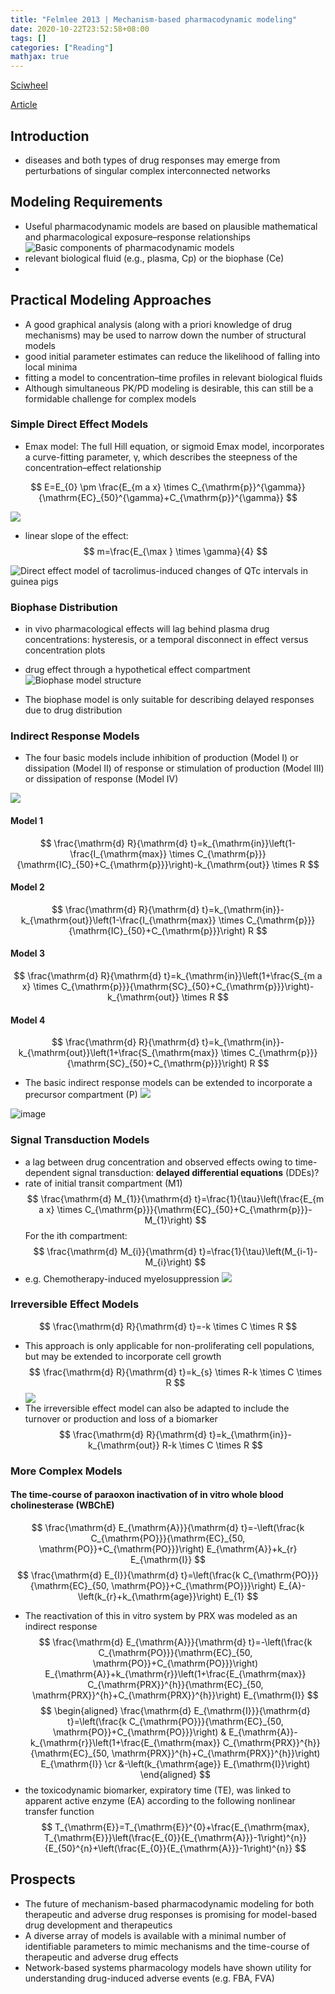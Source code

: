 ```yaml
---
title: "Felmlee 2013 | Mechanism-based pharmacodynamic modeling"
date: 2020-10-22T23:52:58+08:00
tags: []
categories: ["Reading"]
mathjax: true
---
```


[Sciwheel](https://sciwheel.com/work/#/items/5848333)

[Article](https://www.ncbi.nlm.nih.gov/pmc/articles/PMC3684160/)

<!--more-->

## Introduction
* diseases and both types of drug responses may emerge from perturbations of singular complex interconnected networks
## Modeling Requirements
* Useful pharmacodynamic models are based on plausible mathematical and pharmacological exposure–response relationships
![](https://www.ncbi.nlm.nih.gov/pmc/articles/PMC3684160/bin/nihms472103f1.jpg "Basic components of pharmacodynamic models")
* relevant biological fluid (e.g., plasma, Cp) or the biophase (Ce)
*
## Practical Modeling Approaches
* A good graphical analysis (along with a priori knowledge of drug mechanisms) may be used to narrow down the number of structural models
* good initial parameter estimates can reduce the likelihood of falling into local minima
* fitting a model to concentration–time profiles in relevant biological fluids
* Although simultaneous PK/PD modeling is desirable, this can still be a formidable challenge for complex models

### Simple Direct Effect Models
* Emax model: The full Hill equation, or sigmoid Emax model, incorporates a curve-fitting parameter, γ, which describes the steepness of the concentration–effect relationship

$$
E=E_{0} \pm \frac{E_{m a x} \times C_{\mathrm{p}}^{\gamma}}{\mathrm{EC}_{50}^{\gamma}+C_{\mathrm{p}}^{\gamma}}
$$

![](https://www.ncbi.nlm.nih.gov/pmc/articles/PMC3684160/bin/nihms472103f2.jpg)

* linear slope of the effect:
$$
m=\frac{E_{\max } \times \gamma}{4}
$$

![](https://www.ncbi.nlm.nih.gov/pmc/articles/PMC3684160/bin/nihms472103f3.jpg "Direct effect model of tacrolimus-induced changes of QTc intervals in guinea pigs")

### Biophase Distribution
* in vivo pharmacological effects will lag behind plasma drug concentrations: hysteresis, or a temporal disconnect in effect versus concentration plots
*  drug effect through a hypothetical effect compartment
![](https://www.ncbi.nlm.nih.gov/pmc/articles/PMC3684160/bin/nihms472103f4.jpg "Biophase model structure")

* The biophase model is only suitable for describing delayed responses due to drug distribution

### Indirect Response Models
* The four basic models include inhibition of production (Model I) or dissipation (Model II) of response or stimulation of production (Model III) or dissipation of response (Model IV)

![](https://www.ncbi.nlm.nih.gov/pmc/articles/PMC3684160/bin/nihms472103f5.jpg)

#### Model 1
$$
\frac{\mathrm{d} R}{\mathrm{d} t}=k_{\mathrm{in}}\left(1-\frac{I_{\mathrm{max}} \times C_{\mathrm{p}}}{\mathrm{IC}_{50}+C_{\mathrm{p}}}\right)-k_{\mathrm{out}} \times R
$$

#### Model 2
$$
\frac{\mathrm{d} R}{\mathrm{d} t}=k_{\mathrm{in}}-k_{\mathrm{out}}\left(1-\frac{I_{\mathrm{max}} \times C_{\mathrm{p}}}{\mathrm{IC}_{50}+C_{\mathrm{p}}}\right) R
$$

#### Model 3
$$
\frac{\mathrm{d} R}{\mathrm{d} t}=k_{\mathrm{in}}\left(1+\frac{S_{m a x} \times C_{\mathrm{p}}}{\mathrm{SC}_{50}+C_{\mathrm{p}}}\right)-k_{\mathrm{out}} \times R
$$

#### Model 4
$$
\frac{\mathrm{d} R}{\mathrm{d} t}=k_{\mathrm{in}}-k_{\mathrm{out}}\left(1+\frac{S_{\mathrm{max}} \times C_{\mathrm{p}}}{\mathrm{SC}_{50}+C_{\mathrm{p}}}\right) R
$$


* The basic indirect response models can be extended to incorporate a precursor compartment (P)
![](https://www.ncbi.nlm.nih.gov/pmc/articles/PMC3684160/bin/nihms472103f6.jpg)

![image](https://user-images.githubusercontent.com/40054455/96898411-40e6a380-14c2-11eb-9b17-be0d12f169e4.png)

### Signal Transduction Models
* a lag between drug concentration and observed effects owing to time-dependent signal transduction: **delayed differential equations** (DDEs)?
* rate of initial transit compartment (M1)
$$
\frac{\mathrm{d} M_{1}}{\mathrm{d} t}=\frac{1}{\tau}\left(\frac{E_{m a x} \times C_{\mathrm{p}}}{\mathrm{EC}_{50}+C_{\mathrm{p}}}-M_{1}\right)
$$
For the ith compartment:
$$
\frac{\mathrm{d} M_{i}}{\mathrm{d} t}=\frac{1}{\tau}\left(M_{i-1}-M_{i}\right)
$$
* e.g. Chemotherapy-induced myelosuppression
![](https://www.ncbi.nlm.nih.gov/pmc/articles/PMC3684160/bin/nihms472103f7.jpg)

### Irreversible Effect Models
$$
\frac{\mathrm{d} R}{\mathrm{d} t}=-k \times C \times R
$$
* This approach is only applicable for non-proliferating cell populations, but may be extended to incorporate cell growth
$$
\frac{\mathrm{d} R}{\mathrm{d} t}=k_{s} \times R-k \times C \times R
$$
![](https://www.ncbi.nlm.nih.gov/pmc/articles/PMC3684160/bin/nihms472103f8.jpg)
* The irreversible effect model can also be adapted to include the turnover or production and loss of a biomarker
$$
\frac{\mathrm{d} R}{\mathrm{d} t}=k_{\mathrm{in}}-k_{\mathrm{out}} R-k \times C \times R
$$

### More Complex Models
#### The time-course of paraoxon inactivation of in vitro whole blood cholinesterase (WBChE)
$$
\frac{\mathrm{d} E_{\mathrm{A}}}{\mathrm{d} t}=-\left(\frac{k C_{\mathrm{PO}}}{\mathrm{EC}_{50, \mathrm{PO}}+C_{\mathrm{PO}}}\right) E_{\mathrm{A}}+k_{r} E_{\mathrm{I}}
$$
$$
\frac{\mathrm{d} E_{I}}{\mathrm{d} t}=\left(\frac{k C_{\mathrm{PO}}}{\mathrm{EC}_{50, \mathrm{PO}}+C_{\mathrm{PO}}}\right) E_{A}-\left(k_{r}+k_{\mathrm{age}}\right) E_{1}
$$
* The reactivation of this in vitro system by PRX was modeled as an indirect response
$$
\frac{\mathrm{d} E_{\mathrm{A}}}{\mathrm{d} t}=-\left(\frac{k C_{\mathrm{PO}}}{\mathrm{EC}_{50, \mathrm{PO}}+C_{\mathrm{PO}}}\right) E_{\mathrm{A}}+k_{\mathrm{r}}\left(1+\frac{E_{\mathrm{max}} C_{\mathrm{PRX}}^{h}}{\mathrm{EC}_{50, \mathrm{PRX}}^{h}+C_{\mathrm{PRX}}^{h}}\right) E_{\mathrm{I}}
$$
$$
\begin{aligned} \frac{\mathrm{d} E_{\mathrm{I}}}{\mathrm{d} t}=\left(\frac{k C_{\mathrm{PO}}}{\mathrm{EC}_{50, \mathrm{PO}}+C_{\mathrm{PO}}}\right) & E_{\mathrm{A}}-k_{\mathrm{r}}\left(1+\frac{E_{\mathrm{max}} C_{\mathrm{PRX}}^{h}}{\mathrm{EC}_{50, \mathrm{PRX}}^{h}+C_{\mathrm{PRX}}^{h}}\right) E_{\mathrm{I}} \cr &-\left(k_{\mathrm{age}} E_{\mathrm{I}}\right) \end{aligned}
$$
* the toxicodynamic biomarker, expiratory time (TE), was linked to apparent active enzyme (EA) according to the following nonlinear transfer function
$$
T_{\mathrm{E}}=T_{\mathrm{E}}^{0}+\frac{E_{\mathrm{max}, T_{\mathrm{E}}}\left(\frac{E_{0}}{E_{\mathrm{A}}}-1\right)^{n}}{E_{50}^{n}+\left(\frac{E_{0}}{E_{\mathrm{A}}}-1\right)^{n}}
$$

## Prospects
* The future of mechanism-based pharmacodynamic modeling for both therapeutic and adverse drug responses is promising for model-based drug development and therapeutics
* A diverse array of models is available with a minimal number of identifiable parameters to mimic mechanisms and the time-course of therapeutic and adverse drug effects
* Network-based systems pharmacology models have shown utility for understanding drug-induced adverse events (e.g. FBA, FVA)

